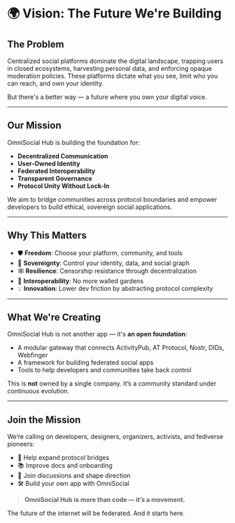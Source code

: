 # 🌍 Vision: The Future We're Building

## The Problem

Centralized social platforms dominate the digital landscape, trapping users in closed ecosystems, harvesting personal data, and enforcing opaque moderation policies. These platforms dictate what you see, limit who you can reach, and own your identity.

But there's a better way — a future where you own your digital voice.

---

## Our Mission

OmniSocial Hub is building the foundation for:
- **Decentralized Communication**
- **User-Owned Identity**
- **Federated Interoperability**
- **Transparent Governance**
- **Protocol Unity Without Lock-In**

We aim to bridge communities across protocol boundaries and empower developers to build ethical, sovereign social applications.

---

## Why This Matters

- 🛡️ **Freedom**: Choose your platform, community, and tools
- 🧠 **Sovereignty**: Control your identity, data, and social graph
- 🕸️ **Resilience**: Censorship resistance through decentralization
- 🔗 **Interoperability**: No more walled gardens
- 💡 **Innovation**: Lower dev friction by abstracting protocol complexity

---

## What We're Creating

OmniSocial Hub is not another app — it's **an open foundation**:
- A modular gateway that connects ActivityPub, AT Protocol, Nostr, DIDs, Webfinger
- A framework for building federated social apps
- Tools to help developers and communities take back control

This is **not** owned by a single company. It’s a community standard under continuous evolution.

---

## Join the Mission
We’re calling on developers, designers, organizers, activists, and fediverse pioneers:

- 🧩 Help expand protocol bridges
- 📚 Improve docs and onboarding
- 💬 Join discussions and shape direction
- 🛠️ Build your own app with OmniSocial

> **OmniSocial Hub is more than code — it’s a movement.**

The future of the internet will be federated. And it starts here.
